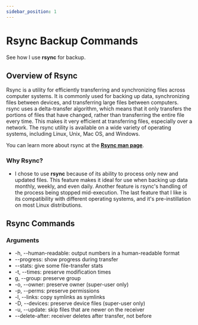 ```yaml
---
sidebar_position: 1
---
```


# Rsync Backup Commands

See how I use **rsync** for backup.

## Overview of Rsync

Rsync is a utility for efficiently transferring and synchronizing files across computer systems. It is commonly used for backing up data, synchronizing files between devices, and transferring large files between computers. rsync uses a delta-transfer algorithm, which means that it only transfers the portions of files that have changed, rather than transferring the entire file every time. This makes it very efficient at transferring files, especially over a network. The rsync utility is available on a wide variety of operating systems, including Linux, Unix, Mac OS, and Windows.

You can learn more about rsync at the **[Rsync man page](https://linux.die.net/man/1/rsync)**.

### Why Rsync?

- I chose to use **rsync** because of its ability to process only new and updated files. This feature makes it ideal for use when backing up data monthly, weekly, and even daily. Another feature is rsync's handling of the process being stopped mid-execution. The last feature that I like is its compatibility with different operating systems, and it's pre-instillation on most Linux distributions.


## Rsync Commands


### Arguments
- -h, --human-readable: output numbers in a human-readable format
- --progress: show progress during transfer
- --stats: give some file-transfer stats
- -t, --times: preserve modification times
- g, --group: preserve group
- -o, --owner: preserve owner (super-user only)
- -p, --perms: preserve permissions
- -l, --links: copy symlinks as symlinks
- -D, --devices: preserve device files (super-user only)
- -u, --update: skip files that are newer on the receiver
- --delete-after: receiver deletes after transfer, not before



